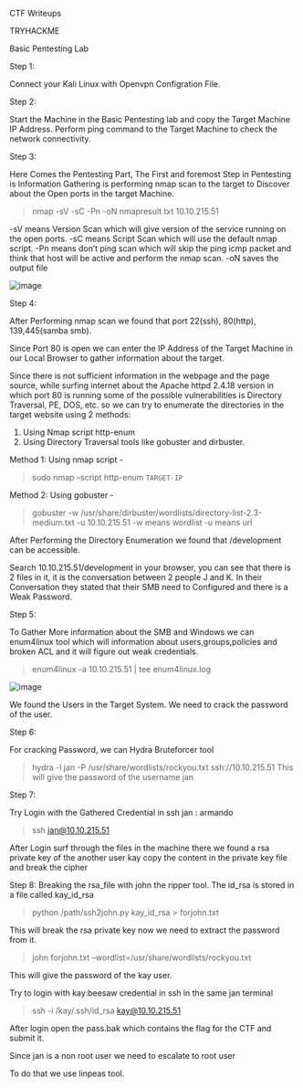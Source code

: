 CTF Writeups

TRYHACKME 

Basic Pentesting Lab


Step 1: 

Connect your Kali Linux with Openvpn Configration File.

Step 2:

Start the Machine in the Basic Pentesting lab and copy the Target Machine IP Address.
Perform ping command to the Target Machine to check the network connectivity.

Step 3:

Here Comes the Pentesting Part, The First and foremost Step in Pentesting is Information Gathering is performing nmap scan to the target to Discover about the Open ports in  the target Machine.

> nmap -sV -sC -Pn -oN nmapresult.txt 10.10.215.51
 
-sV means Version Scan which will give version of the service running on the open ports.
-sC means Script Scan which will use the default nmap script.
-Pn means don’t ping scan which will skip the ping icmp packet and think that host will be active and perform the nmap scan.
-oN saves the output file 
 
![image](https://github.com/giridharan-6701/CTF-Writeups/assets/94190302/6be08ab3-a3b7-4ba2-b042-bc61b229202a)


Step 4: 

After Performing nmap scan we found that port 22(ssh), 80(http), 139,445(samba smb).

Since Port 80 is open we can enter the IP Address of the Target Machine in our Local Browser to gather information about the target.

Since there is not sufficient  information in the webpage and the page source, while surfing internet about the Apache httpd 2.4.18 version in which port 80 is running some of the possible vulnerabilities is Directory Traversal, PE, DOS, etc. so we can try to enumerate the directories in the target website using 2 methods:
1.	Using Nmap script http-enum 
2.	Using Directory Traversal tools like gobuster and dirbuster.

Method 1: Using nmap script - 
> sudo nmap –script http-enum `TARGET-IP`

Method 2: Using gobuster -
>gobuster -w /usr/share/dirbuster/wordlists/directory-list-2.3-medium.txt -u 10.10.215.51
-w means wordlist
-u means url

After Performing the Directory Enumeration we found that /development can be accessible.

Search 10.10.215.51/development in your browser, you can see that there is 2 files in it, it is the conversation between 2 people J and K. In their Conversation they stated that their SMB need to Configured and there is a Weak Password.

Step 5:

To Gather More information about the SMB and Windows we can enum4linux tool which will information about users,groups,policies and broken ACL and it will figure out weak credentials.
> enum4linux -a 10.10.215.51 | tee enum4linux.log

 ![image](https://github.com/giridharan-6701/CTF-Writeups/assets/94190302/8d6207c3-8d1a-4e4e-a019-86253b8af0c1)


We found the Users in the Target System. We need to crack the password of the user.

Step 6:

For cracking Password, we can Hydra Bruteforcer tool 
> hydra -l jan -P /usr/share/wordlists/rockyou.txt ssh://10.10.215.51
This will give the password of the username jan

Step 7:

Try Login with the Gathered Credential in ssh 
jan : armando
> ssh jan@10.10.215.51

After Login surf through the files in the machine there we found a rsa private key of the another user kay copy the content in the private key file and break the cipher 

Step 8:
Breaking the rsa_file with john the ripper tool.
The id_rsa is stored in a file called kay_id_rsa
>python /path/ssh2john.py kay_id_rsa > forjohn.txt

This will break the rsa private key now we need to extract the password from it.
> john forjohn.txt –wordlist=/usr/share/wordlists/rockyou.txt

This will give the password of the kay user.

Try to login with kay:beesaw credential in ssh in the same jan terminal
> ssh -i /kay/.ssh/id_rsa kay@10.10.215.51

After login open the pass.bak which contains the flag for the CTF and submit it.

Since jan is a non root user we need to escalate to root user

To do that we use linpeas tool.
